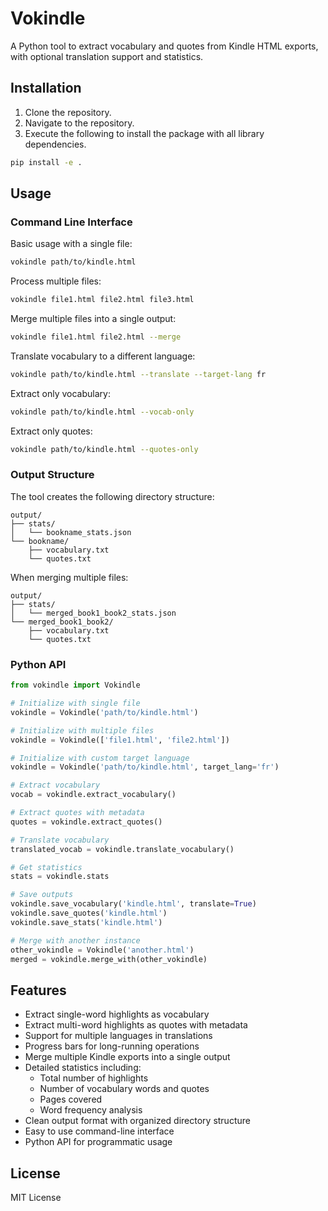 # Vokindle

A Python tool to extract vocabulary and quotes from Kindle HTML exports, with optional translation support and statistics.

## Installation

1. Clone the repository.
2. Navigate to the repository.
3. Execute the following to install the package with all library dependencies.

```bash
pip install -e .
```

## Usage

### Command Line Interface

Basic usage with a single file:
```bash
vokindle path/to/kindle.html
```

Process multiple files:
```bash
vokindle file1.html file2.html file3.html
```

Merge multiple files into a single output:
```bash
vokindle file1.html file2.html --merge
```

Translate vocabulary to a different language:
```bash
vokindle path/to/kindle.html --translate --target-lang fr
```

Extract only vocabulary:
```bash
vokindle path/to/kindle.html --vocab-only
```

Extract only quotes:
```bash
vokindle path/to/kindle.html --quotes-only
```

### Output Structure

The tool creates the following directory structure:

```
output/
├── stats/
│   └── bookname_stats.json
└── bookname/
    ├── vocabulary.txt
    └── quotes.txt
```

When merging multiple files:
```
output/
├── stats/
│   └── merged_book1_book2_stats.json
└── merged_book1_book2/
    ├── vocabulary.txt
    └── quotes.txt
```

### Python API

```python
from vokindle import Vokindle

# Initialize with single file
vokindle = Vokindle('path/to/kindle.html')

# Initialize with multiple files
vokindle = Vokindle(['file1.html', 'file2.html'])

# Initialize with custom target language
vokindle = Vokindle('path/to/kindle.html', target_lang='fr')

# Extract vocabulary
vocab = vokindle.extract_vocabulary()

# Extract quotes with metadata
quotes = vokindle.extract_quotes()

# Translate vocabulary
translated_vocab = vokindle.translate_vocabulary()

# Get statistics
stats = vokindle.stats

# Save outputs
vokindle.save_vocabulary('kindle.html', translate=True)
vokindle.save_quotes('kindle.html')
vokindle.save_stats('kindle.html')

# Merge with another instance
other_vokindle = Vokindle('another.html')
merged = vokindle.merge_with(other_vokindle)
```

## Features

- Extract single-word highlights as vocabulary
- Extract multi-word highlights as quotes with metadata
- Support for multiple languages in translations
- Progress bars for long-running operations
- Merge multiple Kindle exports into a single output
- Detailed statistics including:
  - Total number of highlights
  - Number of vocabulary words and quotes
  - Pages covered
  - Word frequency analysis
- Clean output format with organized directory structure
- Easy to use command-line interface
- Python API for programmatic usage

## License

MIT License 